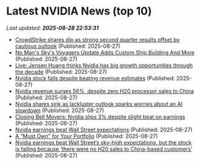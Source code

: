 # Latest NVIDIA News (top 10)
_Last updated: **2025-08-28 22:53:31**_

- [CrowdStrike shares dip as strong second quarter results offset by cautious outlook](https://siliconangle.com/2025/08/27/crowdstrike-shares-dip-strong-second-quarter-results-offset-cautious-outlook/) (Published: 2025-08-27)
- [No Man's Sky's Voyagers Update Adds Custom Ship Building And More](https://www.gamespot.com/articles/no-mans-skys-voyagers-update-adds-custom-ship-building-and-more/1100-6534325/) (Published: 2025-08-27)
- [Live: Jensen Huang thinks Nvidia has big growth opportunities through the decade](https://biztoc.com/x/733e4a88e26bd9bc) (Published: 2025-08-27)
- [Nvidia stock falls despite beating revenue estimates](https://biztoc.com/x/7c5c78ab1abc5399) (Published: 2025-08-27)
- [Nvidia revenue surges 56%, despite zero H20 processor sales to China](https://cointelegraph.com/news/nvidia-report-q2-earnings-beating-forecasts-china) (Published: 2025-08-27)
- [Nvidia shares sink as lackluster outlook sparks worries about an AI slowdown](https://nypost.com/2025/08/27/business/nvidia-shares-sink-as-lackluster-outlook-sparks-worries-about-an-ai-slowdown/) (Published: 2025-08-27)
- [Closing Bell Movers: Nvidia slips 3% despite slight beat on earnings](https://thefly.com/permalinks/entry.php/id4189583/PSTG;SNOW;BILL;FIVE;A;GPRE;DOMO;COO;NTAP;URBN;VEEV;CRWD;NVDA;AVGO;AMD;MU;TSM;NXPI;HPQ;MPC;VLO;CRM;NOW;DDOG-Closing-Bell-Movers-Nvidia-slips--despite-slight-beat-on-earnings) (Published: 2025-08-27)
- [Nvidia earnings beat Wall Street expectations](https://biztoc.com/x/49f1af61f1b02cd6) (Published: 2025-08-27)
- [A “Must Own” for Your Portfolio](https://biztoc.com/x/81d76d51f684f276) (Published: 2025-08-27)
- [Nvidia earnings beat Wall Street’s sky-high expectations, but the stock is falling because ‘there were no H20 sales to China-based customers’](https://biztoc.com/x/a489ee14829f268d) (Published: 2025-08-27)

